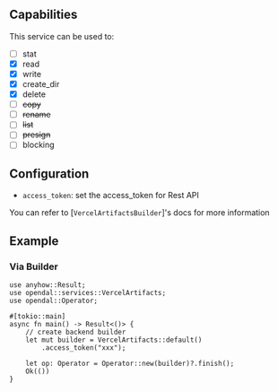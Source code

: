 ## Capabilities

This service can be used to:

- [ ] stat
- [x] read
- [x] write
- [x] create_dir
- [x] delete
- [ ] ~~copy~~
- [ ] ~~rename~~
- [ ] ~~list~~
- [ ] ~~presign~~
- [ ] blocking

## Configuration

- `access_token`: set the access_token for Rest API

You can refer to [`VercelArtifactsBuilder`]'s docs for more information

## Example

### Via Builder

```no_run
use anyhow::Result;
use opendal::services::VercelArtifacts;
use opendal::Operator;

#[tokio::main]
async fn main() -> Result<()> {
    // create backend builder
    let mut builder = VercelArtifacts::default()
        .access_token("xxx");

    let op: Operator = Operator::new(builder)?.finish();
    Ok(())
}
```
